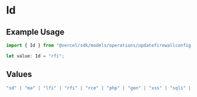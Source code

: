 # Id

## Example Usage

```typescript
import { Id } from "@vercel/sdk/models/operations/updatefirewallconfig.js";

let value: Id = "rfi";
```

## Values

```typescript
"sd" | "ma" | "lfi" | "rfi" | "rce" | "php" | "gen" | "xss" | "sqli" | "sf" | "java"
```